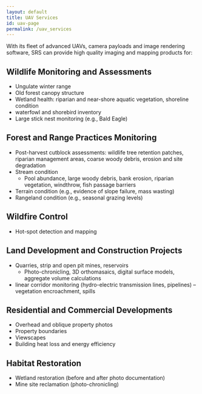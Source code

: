 ```yaml
---
layout: default
title: UAV Services
id: uav-page
permalink: /uav_services
---
```


With its fleet of advanced UAVs, camera payloads and image rendering software, SRS can provide high quality imaging and mapping products for:

## Wildlife Monitoring and Assessments
* Ungulate winter range
* Old forest canopy structure
* Wetland health: riparian and near-shore aquatic vegetation, shoreline condition
* waterfowl and shorebird inventory
* Large stick nest monitoring (e.g., Bald Eagle)

## Forest and Range Practices Monitoring
* Post-harvest cutblock assessments: wildlife tree retention patches, riparian management areas, coarse woody debris, erosion and site degradation
* Stream condition
  * Pool abundance, large woody debris, bank erosion, riparian vegetation, windthrow, fish passage barriers
* Terrain condition (e.g., evidence of slope failure, mass wasting)
* Rangeland condition (e.g., seasonal grazing levels)

## Wildfire Control
* Hot-spot detection and mapping

## Land Development and Construction Projects
* Quarries, strip and open pit mines, reservoirs
  * Photo-chronicling, 3D orthomasaics, digital surface models, aggregate volume calculations
* linear corridor monitoring (hydro-electric transmission lines, pipelines) – vegetation encroachment, spills

## Residential and Commercial Developments
* Overhead and oblique property photos
* Property boundaries
* Viewscapes
* Building heat loss and energy efficiency

## Habitat Restoration
* Wetland restoration (before and after photo documentation)
* Mine site reclamation (photo-chronicling)

